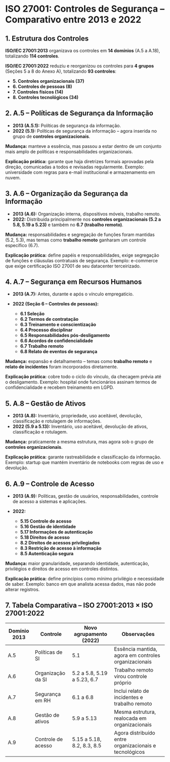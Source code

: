 # ISO 27001: Controles de Segurança – Comparativo entre 2013 e 2022


## 1. Estrutura dos Controles

**ISO/IEC 27001:2013** organizava os controles em **14 domínios** (A.5 a A.18), totalizando **114 controles**.

**ISO/IEC 27001:2022** reduziu e reorganizou os controles para **4 grupos** (Seções 5 a 8 do Anexo A), totalizando **93 controles**:

* **5. Controles organizacionais (37)**
* **6. Controles de pessoas (8)**
* **7. Controles físicos (14)**
* **8. Controles tecnológicos (34)**


## 2. A.5 – Políticas de Segurança da Informação

* **2013 (A.5.1):** Políticas de segurança da informação.
* **2022 (5.1):** Políticas de segurança da informação – agora inserida no grupo de **controles organizacionais**.

**Mudança:** manteve a essência, mas passou a estar dentro de um conjunto mais amplo de políticas e responsabilidades organizacionais.

**Explicação prática:** garante que haja diretrizes formais aprovadas pela direção, comunicadas a todos e revisadas regularmente. Exemplo: universidade com regras para e-mail institucional e armazenamento em nuvem.


## 3. A.6 – Organização da Segurança da Informação

* **2013 (A.6):** Organização interna, dispositivos móveis, trabalho remoto.
* **2022:** Distribuída principalmente nos **controles organizacionais (5.2 a 5.8, 5.19 a 5.23)** e também no **6.7 (trabalho remoto)**.

**Mudança:** responsabilidades e segregação de funções foram mantidas (5.2, 5.3), mas temas como **trabalho remoto** ganharam um controle específico (6.7).

**Explicação prática:** define papéis e responsabilidades, exige segregação de funções e cláusulas contratuais de segurança. Exemplo: e-commerce que exige certificação ISO 27001 de seu datacenter terceirizado.


## 4. A.7 – Segurança em Recursos Humanos

* **2013 (A.7):** Antes, durante e após o vínculo empregatício.
* **2022 (Seção 6 – Controles de pessoas):**

  * **6.1 Seleção**
  * **6.2 Termos de contratação**
  * **6.3 Treinamento e conscientização**
  * **6.4 Processo disciplinar**
  * **6.5 Responsabilidades pós-desligamento**
  * **6.6 Acordos de confidencialidade**
  * **6.7 Trabalho remoto**
  * **6.8 Relato de eventos de segurança**

**Mudança:** expansão e detalhamento – temas como **trabalho remoto** e **relato de incidentes** foram incorporados diretamente.

**Explicação prática:** cobre todo o ciclo do vínculo, da checagem prévia até o desligamento. Exemplo: hospital onde funcionários assinam termos de confidencialidade e recebem treinamento em LGPD.


## 5. A.8 – Gestão de Ativos

* **2013 (A.8):** Inventário, propriedade, uso aceitável, devolução, classificação e rotulagem de informações.
* **2022 (5.9 a 5.13):** Inventário, uso aceitável, devolução de ativos, classificação e rotulagem.

**Mudança:** praticamente a mesma estrutura, mas agora sob o grupo de **controles organizacionais**.

**Explicação prática:** garante rastreabilidade e classificação da informação. Exemplo: startup que mantém inventário de notebooks com regras de uso e devolução.


## 6. A.9 – Controle de Acesso

* **2013 (A.9):** Políticas, gestão de usuários, responsabilidades, controle de acesso a sistemas e aplicações.
* **2022:**

  * **5.15 Controle de acesso**
  * **5.16 Gestão de identidade**
  * **5.17 Informações de autenticação**
  * **5.18 Direitos de acesso**
  * **8.2 Direitos de acessos privilegiados**
  * **8.3 Restrição de acesso à informação**
  * **8.5 Autenticação segura**

 **Mudança:** maior granularidade, separando identidade, autenticação, privilégios e direitos de acesso em controles distintos.

**Explicação prática:** define princípios como mínimo privilégio e necessidade de saber. Exemplo: banco em que analista acessa dados, mas não pode alterar registros.


## 7. Tabela Comparativa – ISO 27001:2013 × ISO 27001:2022

| Domínio 2013 | Controle           | Novo agrupamento (2022)     | Observações                                            |
| ------------ | ------------------ | --------------------------- | ------------------------------------------------------ |
| A.5          | Políticas de SI    | 5.1                         | Essência mantida, agora em controles organizacionais   |
| A.6          | Organização da SI  | 5.2 a 5.8, 5.19 a 5.23, 6.7 | Trabalho remoto virou controle próprio                 |
| A.7          | Segurança em RH    | 6.1 a 6.8                   | Inclui relato de incidentes e trabalho remoto          |
| A.8          | Gestão de ativos   | 5.9 a 5.13                  | Mesma estrutura, realocada em organizacionais          |
| A.9          | Controle de acesso | 5.15 a 5.18, 8.2, 8.3, 8.5  | Agora distribuído entre organizacionais e tecnológicos |
